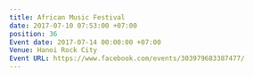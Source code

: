 ```yaml
---
title: African Music Festival
date: 2017-07-10 07:53:00 +07:00
position: 36
Event date: 2017-07-14 00:00:00 +07:00
Venue: Hanoi Rock City
Event URL: https://www.facebook.com/events/303979683387477/
---
```


